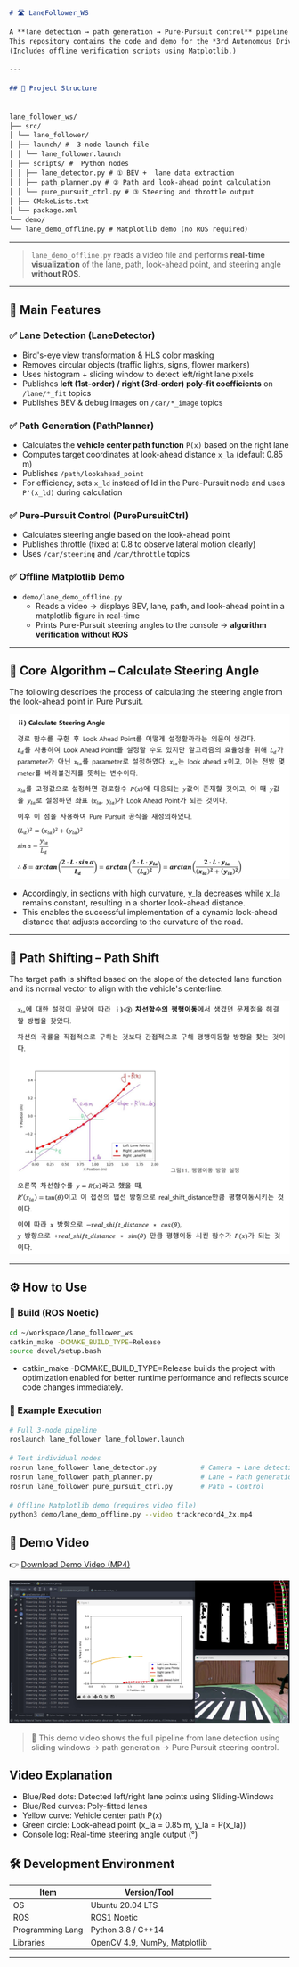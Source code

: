 ```markdown
# 🛣️ LaneFollower_WS

A **lane detection → path generation → Pure-Pursuit control** pipeline based on ROS Noetic.  
This repository contains the code and demo for the *3rd Autonomous Driving Software Competition(제3회 미래형자동차 자율주행 SW 경진대회)* during the 2024 summer vacation at Konkuk University.  
(Includes offline verification scripts using Matplotlib.)

---

## 📁 Project Structure


lane_follower_ws/
├── src/
│ └── lane_follower/
│ ├── launch/ #  3-node launch file
│ │ └── lane_follower.launch
│ ├── scripts/ #  Python nodes
│ │ ├── lane_detector.py # ① BEV +  lane data extraction
│ │ ├── path_planner.py # ② Path and look-ahead point calculation
│ │ └── pure_pursuit_ctrl.py # ③ Steering and throttle output
│ ├── CMakeLists.txt
│ └── package.xml
└── demo/
└── lane_demo_offline.py # Matplotlib demo (no ROS required)
```

---
> `lane_demo_offline.py` reads a video file and performs **real-time visualization** of the lane, path, look-ahead point, and steering angle **without ROS**.

---

## 🚀 Main Features

### ✅ Lane Detection (LaneDetector)
* Bird's-eye view transformation & HLS color masking  
* Removes circular objects (traffic lights, signs, flower markers)  
* Uses histogram + sliding window to detect left/right lane pixels  
* Publishes **left (1st-order) / right (3rd-order) poly-fit coefficients** on `/lane/*_fit` topics  
* Publishes BEV & debug images on `/car/*_image` topics  

### ✅ Path Generation (PathPlanner)
* Calculates the **vehicle center path function** `P(x)` based on the right lane  
* Computes target coordinates at look-ahead distance `x_la` (default 0.85 m)  
* Publishes `/path/lookahead_point`  
* For efficiency, sets `x_ld` instead of ld in the Pure-Pursuit node and uses `P'(x_ld)` during calculation  

### ✅ Pure-Pursuit Control (PurePursuitCtrl)
* Calculates steering angle based on the look-ahead point  
* Publishes throttle (fixed at 0.8 to observe lateral motion clearly)  
* Uses `/car/steering` and `/car/throttle` topics 

### ✅ Offline Matplotlib Demo
* `demo/lane_demo_offline.py`  
  * Reads a video → displays BEV, lane, path, and look-ahead point in a matplotlib figure in real-time  
  * Prints Pure-Pursuit steering angles to the console → **algorithm verification without ROS**

---

## 🧠 Core Algorithm – Calculate Steering Angle

The following describes the process of calculating the steering angle from the look-ahead point in Pure Pursuit.

![Steering Angle Formula](./docs/steering_formula.png)

- Accordingly, in sections with high curvature, y_la  decreases while x_la remains constant, resulting in a shorter look-ahead distance.
- This enables the successful implementation of a dynamic look-ahead distance that adjusts according to the curvature of the road.
---

## 🔀 Path Shifting – Path Shift

The target path is shifted based on the slope of the detected lane function and its normal vector to align with the vehicle's centerline.

![Path Shift Explanation](./docs/path_shift.png)

---

## ⚙️ How to Use

### 🔧 Build (ROS Noetic)

```bash
cd ~/workspace/lane_follower_ws
catkin_make -DCMAKE_BUILD_TYPE=Release
source devel/setup.bash
```
- catkin_make -DCMAKE_BUILD_TYPE=Release builds the project with optimization enabled for better runtime performance and reflects source code changes immediately.

### 🚀 Example Execution

```bash
# Full 3-node pipeline
roslaunch lane_follower lane_follower.launch

# Test individual nodes
rosrun lane_follower lane_detector.py           # Camera → Lane detection
rosrun lane_follower path_planner.py            # Lane → Path generation
rosrun lane_follower pure_pursuit_ctrl.py       # Path → Control

# Offline Matplotlib demo (requires video file)
python3 demo/lane_demo_offline.py --video trackrecord4_2x.mp4
```

## 🎥 Demo Video

👉 [Download Demo Video (MP4)](https://github.com/imhyeonwoo/Sliding-Windows-Path-Planning-Pure-Pursuit/raw/main/videos/demo_lane_follower.mp4)

[![Demo Video](./videos/demo_thumbnail.png)](https://github.com/imhyeonwoo/Sliding-Windows-Path-Planning-Pure-Pursuit/raw/main/videos/demo_lane_follower.mp4)

> 🔸  This demo video shows the full pipeline from lane detection using sliding windows → path generation → Pure Pursuit steering control.

## Video Explanation
- Blue/Red dots: Detected left/right lane points using Sliding-Windows
- Blue/Red curves: Poly-fitted lanes
- Yellow curve: Vehicle center path P(x)
- Green circle: Look-ahead point (x_la = 0.85 m, y_la = P(x_la))
- Console log: Real-time steering angle output (°)

## 🛠️ Development Environment

| Item            | Version/Tool             |
|-----------------|------------------------|
| OS              | Ubuntu 20.04 LTS           |
| ROS             | ROS1 Noetic            |
| Programming Lang	            | Python 3.8 / C++14    |
| Libraries            | OpenCV 4.9, NumPy, Matplotlib    |

---

